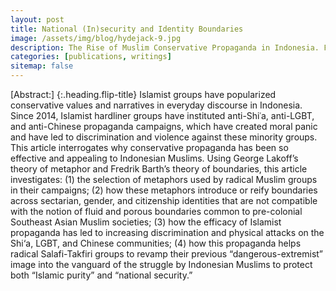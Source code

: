 ```yaml
---
layout: post
title: National (In)security and Identity Boundaries
image: /assets/img/blog/hydejack-9.jpg
description: The Rise of Muslim Conservative Propaganda in Indonesia. Forthcoming. The Journal of Islamic and Muslim Studies 5, no.1 (2020)
categories: [publications, writings]
sitemap: false
---
```


[Abstract:] {:.heading.flip-title} Islamist groups have popularized conservative values and narratives in everyday discourse in Indonesia. Since 2014, Islamist hardliner groups have instituted anti-Shiʿa, anti-LGBT, and anti-Chinese propaganda campaigns, which have created moral panic and have led to discrimination and violence against these minority groups. This article interrogates why conservative propaganda has been so effective and appealing to Indonesian Muslims. Using George Lakoff’s theory of metaphor and Fredrik Barth’s theory of boundaries, this article investigates: (1) the selection of metaphors used by radical Muslim groups in their campaigns; (2) how these metaphors introduce or reify boundaries across sectarian, gender, and citizenship identities that are not compatible with the notion of fluid and porous boundaries common to pre-colonial Southeast Asian Muslim societies; (3) how the efficacy of Islamist propaganda has led to increasing discrimination and physical attacks on the Shi‘a, LGBT, and Chinese communities; (4) how this propaganda helps radical Salafi-Takfiri groups to revamp their previous “dangerous-extremist” image into the vanguard of the struggle by Indonesian Muslims to protect both “Islamic purity” and “national security.”


